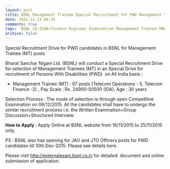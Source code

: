 ```yaml
---
layout: post
title: BSNL Management Trainee Special Recruitment for PWD Management Trainee  last date 25th Nov-2015   
date: 2015-11-13 04:34
comments: true
tags:  BSNL CA-ICWA-Finance Engineer Examination Management Trainee MBA Online Public-Sector Special Drive 
archive: false
---
```

Special Recruitment Drive for PWD candidates in BSNL for Management Trainee (MT) posts 

Bharat
 Sanchar Nigam Ltd. (BSNL) will conduct a Special Recruitment Drive for 
selection of Management Trainees (MT) in an Special Drive for recruitment of Persons With Disabilities (PWD)  on All India basis :

- Management Trainee (MT) : 07 posts (Telecom Operations - 5, Telecom Finance -2) , Pay Scale : Rs. 24900-50500 (IDA), Age : 30 years  

Selection Process : The mode of selection is through open Competitive Examination on 06/12/2015. All the candidates shall have to undergo the similar recruitment process i.e. the Written Examination+Group Discussion+Structured Interview.

**How to Apply** : Apply Online at BSNL website from 16/11/2015 to 25/11/2015 only.

PS : BSNL also has opening for JAO and JTO Officers posts for PWD candidates till 10th Dec-2015. Please see details here. 

Please visit <http://externalexam.bsnl.co.in> for detailed  document and online submission of application. 



